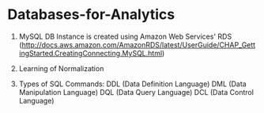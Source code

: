 # Databases-for-Analytics
1) MySQL DB Instance is created using Amazon Web Services' RDS 
(http://docs.aws.amazon.com/AmazonRDS/latest/UserGuide/CHAP_GettingStarted.CreatingConnecting.MySQL.html)

2) Learning of Normalization

3) Types of SQL Commands:
    DDL (Data Definition Language)
    DML (Data Manipulation Language)
    DQL (Data Query Language)
    DCL (Data Control Language)

